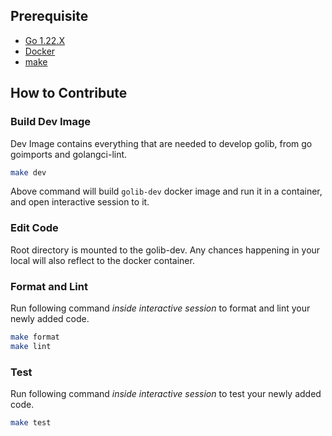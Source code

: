 ## Prerequisite
- [Go 1.22.X](https://go.dev/doc/install)
- [Docker](https://docs.docker.com/engine/install/)
- [make](https://askubuntu.com/questions/161104/how-do-i-install-make)

## How to Contribute

### Build Dev Image
Dev Image contains everything that are needed to develop golib, from go goimports and golangci-lint.
```bash
make dev
```
Above command will build `golib-dev` docker image and run it in a container, and open interactive session to it.

### Edit Code
Root directory is mounted to the golib-dev. Any chances happening in your local will also reflect to the docker container.

### Format and Lint
Run following command *inside interactive session* to format and lint your newly added code.
```bash
make format
make lint
```

### Test
Run following command *inside interactive session* to test your newly added code.
```bash
make test
```
